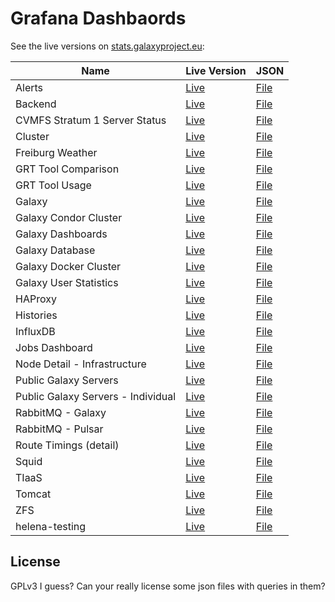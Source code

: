 # Grafana Dashbaords

See the live versions on [stats.galaxyproject.eu](https://stats.galaxyproject.eu):

Name | Live Version | JSON
--- | --- | ---
Alerts | [Live](https://stats.galaxyproject.eu/d/000000052) | [File](./Alerts.json)
Backend | [Live](https://stats.galaxyproject.eu/d/i1wvLMkiz) | [File](./Backend.json)
CVMFS Stratum 1 Server Status | [Live](https://stats.galaxyproject.eu/d/XtcPRpImz) | [File](./CVMFS%20Stratum%201%20Server%20Status.json)
Cluster | [Live](https://stats.galaxyproject.eu/d/R7czLMzmk) | [File](./Cluster.json)
Freiburg Weather | [Live](https://stats.galaxyproject.eu/d/000000027) | [File](./Freiburg%20Weather.json)
GRT Tool Comparison | [Live](https://stats.galaxyproject.eu/d/kSDduH5Zi) | [File](./GRT%20Tool%20Comparison.json)
GRT Tool Usage | [Live](https://stats.galaxyproject.eu/d/SDduH5Zik) | [File](./GRT%20Tool%20Usage.json)
Galaxy | [Live](https://stats.galaxyproject.eu/d/000000004) | [File](./Galaxy.json)
Galaxy Condor Cluster | [Live](https://stats.galaxyproject.eu/d/000000021) | [File](./Galaxy%20Condor%20Cluster.json)
Galaxy Dashboards | [Live](https://stats.galaxyproject.eu/d/FtENYMzmk) | [File](./Galaxy%20Dashboards.json)
Galaxy Database | [Live](https://stats.galaxyproject.eu/d/000000019) | [File](./Galaxy%20Database.json)
Galaxy Docker Cluster | [Live](https://stats.galaxyproject.eu/d/000000024) | [File](./Galaxy%20Docker%20Cluster.json)
Galaxy User Statistics | [Live](https://stats.galaxyproject.eu/d/000000012) | [File](./Galaxy%20User%20Statistics.json)
HAProxy | [Live](https://stats.galaxyproject.eu/d/000000041) | [File](./HAProxy.json)
Histories | [Live](https://stats.galaxyproject.eu/d/000000055) | [File](./Histories.json)
InfluxDB | [Live](https://stats.galaxyproject.eu/d/000000011) | [File](./InfluxDB.json)
Jobs Dashboard | [Live](https://stats.galaxyproject.eu/d/000000034) | [File](./Jobs%20Dashboard.json)
Node Detail - Infrastructure | [Live](https://stats.galaxyproject.eu/d/000000023) | [File](./Node%20Detail%20-%20Infrastructure.json)
Public Galaxy Servers | [Live](https://stats.galaxyproject.eu/d/000000020) | [File](./Public%20Galaxy%20Servers.json)
Public Galaxy Servers - Individual | [Live](https://stats.galaxyproject.eu/d/000000022) | [File](./Public%20Galaxy%20Servers%20-%20Individual.json)
RabbitMQ - Galaxy | [Live](https://stats.galaxyproject.eu/d/gwQTkRNiz) | [File](./RabbitMQ%20-%20Galaxy.json)
RabbitMQ - Pulsar | [Live](https://stats.galaxyproject.eu/d/000000030) | [File](./RabbitMQ%20-%20Pulsar.json)
Route Timings (detail) | [Live](https://stats.galaxyproject.eu/d/PVN8IiNmk) | [File](./Route%20Timings%20(detail).json)
Squid | [Live](https://stats.galaxyproject.eu/d/AbGoj5Iik) | [File](./Squid.json)
TIaaS | [Live](https://stats.galaxyproject.eu/d/7hY6kQfiz) | [File](./TIaaS.json)
Tomcat | [Live](https://stats.galaxyproject.eu/d/000000058) | [File](./Tomcat.json)
ZFS | [Live](https://stats.galaxyproject.eu/d/n558f4Mik) | [File](./ZFS.json)
helena-testing | [Live](https://stats.galaxyproject.eu/d/IHFHo23iz) | [File](./helena-testing.json)

## License

GPLv3 I guess? Can your really license some json files with queries in them?
